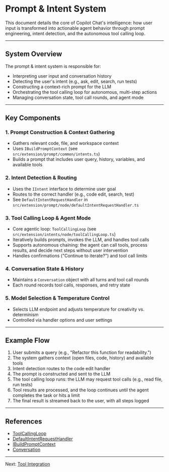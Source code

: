 
# Prompt & Intent System

This document details the core of Copilot Chat's intelligence: how user input is transformed into actionable agent behavior through prompt engineering, intent detection, and the autonomous tool calling loop.

---

## System Overview
The prompt & intent system is responsible for:
- Interpreting user input and conversation history
- Detecting the user's intent (e.g., ask, edit, search, run tests)
- Constructing a context-rich prompt for the LLM
- Orchestrating the tool calling loop for autonomous, multi-step actions
- Managing conversation state, tool call rounds, and agent mode

---

## Key Components

### 1. Prompt Construction & Context Gathering
- Gathers relevant code, file, and workspace context
- Uses `IBuildPromptContext` (see `src/extension/prompt/common/intents.ts`)
- Builds a prompt that includes user query, history, variables, and available tools

### 2. Intent Detection & Routing
- Uses the `IIntent` interface to determine user goal
- Routes to the correct handler (e.g., code edit, search, test)
- See `DefaultIntentRequestHandler` in `src/extension/prompt/node/defaultIntentRequestHandler.ts`

### 3. Tool Calling Loop & Agent Mode
- Core agentic loop: `ToolCallingLoop` (see `src/extension/intents/node/toolCallingLoop.ts`)
- Iteratively builds prompts, invokes the LLM, and handles tool calls
- Supports autonomous chaining: the agent can call tools, process results, and decide next steps without user intervention
- Handles confirmations ("Continue to iterate?") and tool call limits

### 4. Conversation State & History
- Maintains a `Conversation` object with all turns and tool call rounds
- Each round records tool calls, responses, and retry state

### 5. Model Selection & Temperature Control
- Selects LLM endpoint and adjusts temperature for creativity vs. determinism
- Controlled via handler options and user settings

---

## Example Flow
1. User submits a query (e.g., "Refactor this function for readability.")
2. The system gathers context (open files, code, history) and available tools
3. Intent detection routes to the code edit handler
4. The prompt is constructed and sent to the LLM
5. The tool calling loop runs: the LLM may request tool calls (e.g., read file, run tests)
6. Tool results are processed, and the loop continues until the agent completes the task or hits a limit
7. The final result is streamed back to the user, with all steps logged

---

## References
- [ToolCallingLoop](../src/extension/intents/node/toolCallingLoop.ts)
- [DefaultIntentRequestHandler](../src/extension/prompt/node/defaultIntentRequestHandler.ts)
- [IBuildPromptContext](../src/extension/prompt/common/intents.ts)
- [Conversation](../src/extension/prompt/common/conversation.ts)

---

Next: [Tool Integration](./tool-integration.md)
